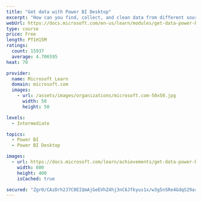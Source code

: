 ```yaml
---
title: "Get data with Power BI Desktop"
excerpt: "How can you find, collect, and clean data from different sources? Power BI is a tool for making sense of your data. You will learn tricks to make data-gathering easier."
webUrl: https://docs.microsoft.com/en-us/learn/modules/get-data-power-bi/
type: course
price: Free
length: PT1H15M
ratings:
  count: 15937
  average: 4.706595
heat: 70

provider:
  name: Microsoft Learn
  domain: microsoft.com
  images:
    - url: /assets/images/organizations/microsoft.com-50x50.jpg
      width: 50
      height: 50

levels:
  - Intermediate

topics:
  - Power BI
  - Power BI Desktop

images:
  - url: https://docs.microsoft.com/learn/achievements/get-data-power-bi-desktop-social.png
    width: 800
    height: 400
    isCached: true

secured: "Zgr0/CAzDrh2J7C0EIQmAjGeEVhZ4hj3nC6Jfkyus1x/w3g5nSRe4GdqS29ariGAFZKiiB3/lCv+iU4a+DzCfKCx4GcPQx9zq/bc1Foz5GjlHMKezAy+oAKNWAfPLZ2fSFU3YZuWUTpZuW326biFwdVA76YCdo22i8gYbccf8EHxHd1M/CU0U+DQKUJq0mMLlmGnflblOhRJuvRXzn2hYRx/Z7u0MjBcV2394nogX0vVpvmHDRdmY9FvzvwLj+fNXkrov5tJdg8X/vJRrMs/y/pP7qv4+lYNrGOSbDda+eGPU5ICZfbcJqH+XXnSdUKEVgKYT0lRpyaamv0d8TfZerlryr8fUTnJRFBeAS1cICRECGFYEdFt+EF4nJ3biDnILrYCOCTrVdXwN3Dq8a9cUgp8J8TqEvw1MvwLee/vTPL2fUHVoN4F7uNZ/QEgpSBO;HuYpFqZrC6i6uEN73INhvQ=="
---
```


